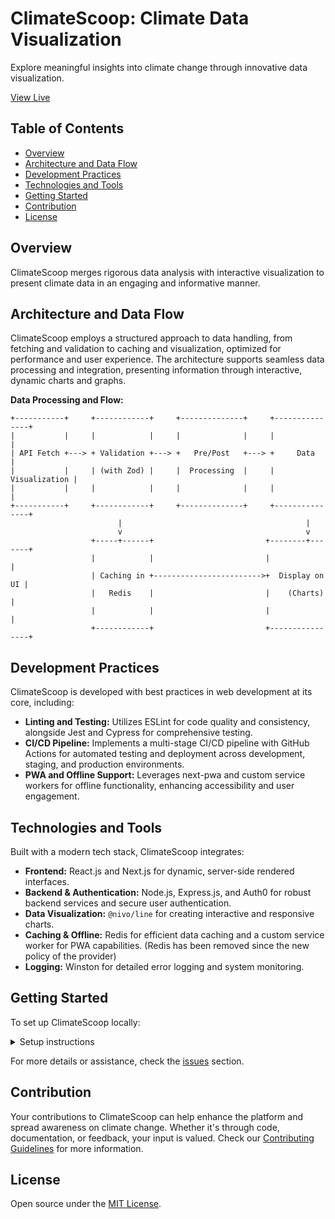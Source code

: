 # ClimateScoop: Climate Data Visualization

Explore meaningful insights into climate change through innovative data visualization.

[View Live](https://climatescoop.app/)

## Table of Contents

- [Overview](#overview)
- [Architecture and Data Flow](#architecture-and-data-flow)
- [Development Practices](#development-practices)
- [Technologies and Tools](#technologies-and-tools)
- [Getting Started](#getting-started)
- [Contribution](#contribution)
- [License](#license)

## Overview

ClimateScoop merges rigorous data analysis with interactive visualization to present climate data in an engaging and informative manner.

## Architecture and Data Flow

ClimateScoop employs a structured approach to data handling, from fetching and validation to caching and visualization, optimized for performance and user experience. The architecture supports seamless data processing and integration, presenting information through interactive, dynamic charts and graphs.

**Data Processing and Flow:**

```
+-----------+     +------------+     +--------------+     +---------------+
|           |     |            |     |              |     |               |
| API Fetch +---> + Validation +---> +   Pre/Post   +---> +     Data      |
|           |     | (with Zod) |     |  Processing  |     | Visualization |
|           |     |            |     |              |     |               |
+-----------+     +------------+     +--------------+     +---------------+
                        |                                         |
                        v                                         v
                  +-----+------+                         +--------+-------+
                  |            |                         |                |
                  | Caching in +------------------------>+  Display on UI |
                  |   Redis    |                         |    (Charts)    |
                  |            |                         |                |
                  +------------+                         +----------------+
```

## Development Practices

ClimateScoop is developed with best practices in web development at its core, including:

- **Linting and Testing:** Utilizes ESLint for code quality and consistency, alongside Jest and Cypress for comprehensive testing.
- **CI/CD Pipeline:** Implements a multi-stage CI/CD pipeline with GitHub Actions for automated testing and deployment across development, staging, and production environments.
- **PWA and Offline Support:** Leverages next-pwa and custom service workers for offline functionality, enhancing accessibility and user engagement.

## Technologies and Tools

Built with a modern tech stack, ClimateScoop integrates:

- **Frontend:** React.js and Next.js for dynamic, server-side rendered interfaces.
- **Backend & Authentication:** Node.js, Express.js, and Auth0 for robust backend services and secure user authentication.
- **Data Visualization:** `@nivo/line` for creating interactive and responsive charts.
- **Caching & Offline:** Redis for efficient data caching and a custom service worker for PWA capabilities. (Redis has been removed since the new policy of the provider)
- **Logging:** Winston for detailed error logging and system monitoring.

## Getting Started

To set up ClimateScoop locally:

<details>
  <summary>Setup instructions</summary>

1. Clone the repository.
2. Install dependencies with `npm install`.
3. Configure `.env.local` for Redis and other environment specifics.
4. Start the development server with `npm run dev`.

</details>

For more details or assistance, check the [issues](https://github.com/olicoding/ClimateScoop/issues) section.

## Contribution

Your contributions to ClimateScoop can help enhance the platform and spread awareness on climate change. Whether it's through code, documentation, or feedback, your input is valued. Check our [Contributing Guidelines](/CONTRIBUTING.md) for more information.

## License

Open source under the [MIT License](/LICENSE).
